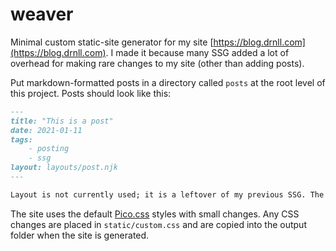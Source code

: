 # weaver

Minimal custom static-site generator for my site [https://blog.drnll.com](https://blog.drnll.com). I made it because many SSG added a lot of overhead for making rare changes to my site (other than adding posts).

Put markdown-formatted posts in a directory called `posts` at the root level of this project. Posts should look like this:

```markdown
---
title: "This is a post"
date: 2021-01-11
tags:
    - posting
    - ssg
layout: layouts/post.njk
---

Layout is not currently used; it is a leftover of my previous SSG. The above section, bounded by `---`, is a YAML-formatted frontmatter. Currently all fields are required.
```

The site uses the default [Pico.css](https://picocss.com) styles with small changes. Any CSS changes are placed in `static/custom.css` and are copied into the output folder when the site is generated.
